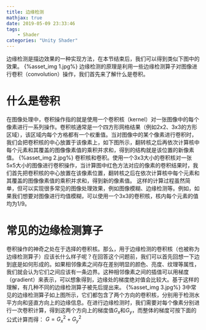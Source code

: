```yaml
---
title: 边缘检测
mathjax: true
date: 2019-05-09 23:33:46
tags:
    - Shader
categories: "Unity Shader"
---
```

边缘检测是描边效果的一种实现方法，在本节结束后，我们可以得到类似下图中的效果。
{%asset_img 1.jpg%}
边缘检测的原理是利用一些边缘检测算子对图像进行卷积（convolution）操作，我们首先来了解什么是卷积。
# 什么是卷积
在图像处理中，卷积操作指的就是使用一个卷积核（kernel）对一张图像中的每个像素进行一系列操作。卷积核通常是一个四方形网格结果（例如2x2、3x3的方形区域），该区域内每个方格都有一个权重值。当对图像中的某个像素进行卷积时，我们会把卷积核的中心放置于该像素上，如下图所示，翻转核之后再依次计算核中每个元素和其覆盖的图像像素值的乘积并求和，得到的结构就是该位置的新像素值。
{%asset_img 2.jpg%}
卷积核和卷积。使用一个3x3大小的卷积核对一张5x5大小的图像进行卷积操作，当计算图中红色方法对应的像素的卷积结果时，我们首先把卷积核的中心放置在该像素位置，翻转核之后在依次计算核中每个元素和其覆盖的图像像素值的乘积并求和，得到新的像素值。
这样的计算过程虽然简单，但可以实现很多常见的图像处理效果，例如图像模糊、边缘检测等。例如，如果我们想要对图像进行均值模糊，可以使用一个3x3的卷积核，核内每个元素的值均为1/9。
# 常见的边缘检测算子
卷积操作的神奇之处在于选择的卷积核。那么，用于边缘检测的卷积核（也被称为边缘检测算子）应该长什么样子呢？在回答这个问题前，我们可以首先回想一下边到底是如何形成的。如果相邻像素之间存在差别明显的颜色、亮度、纹理等属性，我们就会认为它们之间应该有一条边界。这种相邻像素之间的插值可以用梯度（gradient）来表示，可以想象得到，边缘处的梯度绝对值会比较大。基于这样的理解，有几种不同的边缘检测算子被先后提出来。
{%asset_img 3.jpg%}
3中常见的边缘检测算子如上图所示，它们都包含了两个方向的卷积核，分别用于检测水平方向和竖直方向上的边缘信息。在进行边缘检测时，我们需要对每个像素分别进行一次卷积计算，得到这两个方向上的梯度值$G_x$和$G_y$，而整体的梯度可按下面的公式计算而得：
$G={G_x}^2+{G_y}^2$